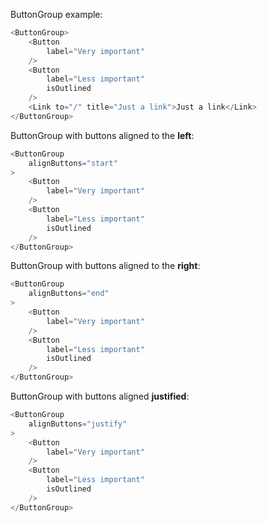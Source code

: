 ButtonGroup example:

```js
<ButtonGroup>
    <Button
        label="Very important"
    />
    <Button
        label="Less important"
        isOutlined
    />
    <Link to="/" title="Just a link">Just a link</Link>
</ButtonGroup>
```

ButtonGroup with buttons aligned to the **left**:

```js
<ButtonGroup
    alignButtons="start"
>
    <Button
        label="Very important"
    />
    <Button
        label="Less important"
        isOutlined
    />
</ButtonGroup>
```

ButtonGroup with buttons aligned to the **right**:

```js
<ButtonGroup
    alignButtons="end"
>
    <Button
        label="Very important"
    />
    <Button
        label="Less important"
        isOutlined
    />
</ButtonGroup>
```

ButtonGroup with buttons aligned **justified**:

```js
<ButtonGroup
    alignButtons="justify"
>
    <Button
        label="Very important"
    />
    <Button
        label="Less important"
        isOutlined
    />
</ButtonGroup>
```